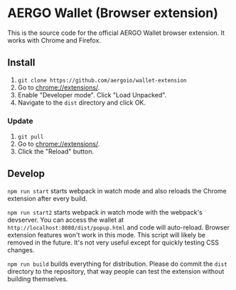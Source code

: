 # AERGO Wallet (Browser extension)

This is the source code for the official AERGO Wallet browser extension. It works with Chrome and Firefox.

## Install

1. `git clone https://github.com/aergoio/wallet-extension`
2. Go to [chrome://extensions/](chrome://extensions/).
3. Enable "Developer mode". Click "Load Unpacked".
4. Navigate to the `dist` directory and click OK.

### Update

1. `git pull`
2. Go to [chrome://extensions/](chrome://extensions/).
3. Click the "Reload" button.

## Develop

`npm run start` starts webpack in watch mode and also reloads the Chrome extension after every build.

`npm run start2` starts webpack in watch mode with the webpack's devserver. You can access the wallet at `http://localhost:8080/dist/popup.html` and code will auto-reload. Browser extension features won't work in this mode. This script will likely be removed in the future. It's not very useful except for quickly testing CSS changes.

`npm run build` builds everything for distribution. Please do commit the `dist` directory to the repository, that way people can test the extension without building themselves.